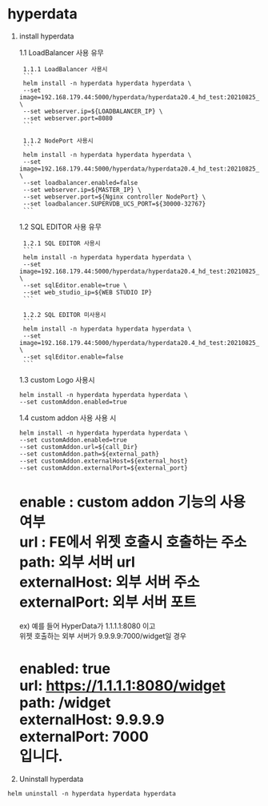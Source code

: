 # hyperdata

1. install hyperdata

    1.1 LoadBalancer 사용 유무

        1.1.1 LoadBalancer 사용시
        ```
        helm install -n hyperdata hyperdata hyperdata \
        --set image=192.168.179.44:5000/hyperdata/hyperdata20.4_hd_test:20210825_v1 \
        --set webserver.ip=${LOADBALANCER_IP} \
        --set webserver.port=8080
        ```
    
        1.1.2 NodePort 사용시
        ```
        helm install -n hyperdata hyperdata hyperdata \
        --set image=192.168.179.44:5000/hyperdata/hyperdata20.4_hd_test:20210825_v1 \
        --set loadbalancer.enabled=false
        --set webserver.ip=${MASTER_IP} \
        --set webserver.port=${Nginx controller NodePort} \
        --set loadbalancer.SUPERVDB_UCS_PORT=${30000-32767}
        ```

    1.2 SQL EDITOR 사용 유무

        1.2.1 SQL EDITOR 사용시
        ```
        helm install -n hyperdata hyperdata hyperdata \ 
        --set image=192.168.179.44:5000/hyperdata/hyperdata20.4_hd_test:20210825_v1 \
        --set sqlEditor.enable=true \
        --set web_studio_ip=${WEB STUDIO IP}
        ```

        1.2.2 SQL EDITOR 미사용시
        ```
        helm install -n hyperdata hyperdata hyperdata \ 
        --set image=192.168.179.44:5000/hyperdata/hyperdata20.4_hd_test:20210825_v1 \
        --set sqlEditor.enable=false
        ```

    1.3 custom Logo 사용시
    ```
    helm install -n hyperdata hyperdata hyperdata \ 
    --set customAddon.enabled=true
    ```

    1.4 custom addon 사용 사용 시  
    ```
    helm install -n hyperdata hyperdata hyperdata \ 
    --set customAddon.enabled=true
    --set customAddon.url=${call_Dir}
    --set customAddon.path=${external_path}
    --set customAddon.externalHost=${external_host}
    --set customAddon.externalPort=${external_port}
    ```
   enable : custom addon 기능의 사용 여부  
   url : FE에서 위젯 호출시 호출하는 주소  
   path: 외부 서버 url  
   externalHost: 외부 서버 주소  
   externalPort: 외부 서버 포트     
   ============================  
   ex) 예를 들어 HyperData가 1.1.1.1:8080 이고  
   위젯 호출하는 외부 서버가 9.9.9.9:7000/widget일 경우

   enabled: true  
   url: https://1.1.1.1:8080/widget  
   path: /widget  
   externalHost: 9.9.9.9  
   externalPort: 7000  
   입니다.  
   ============================

2. Uninstall hyperdata
```
helm uninstall -n hyperdata hyperdata hyperdata
```
